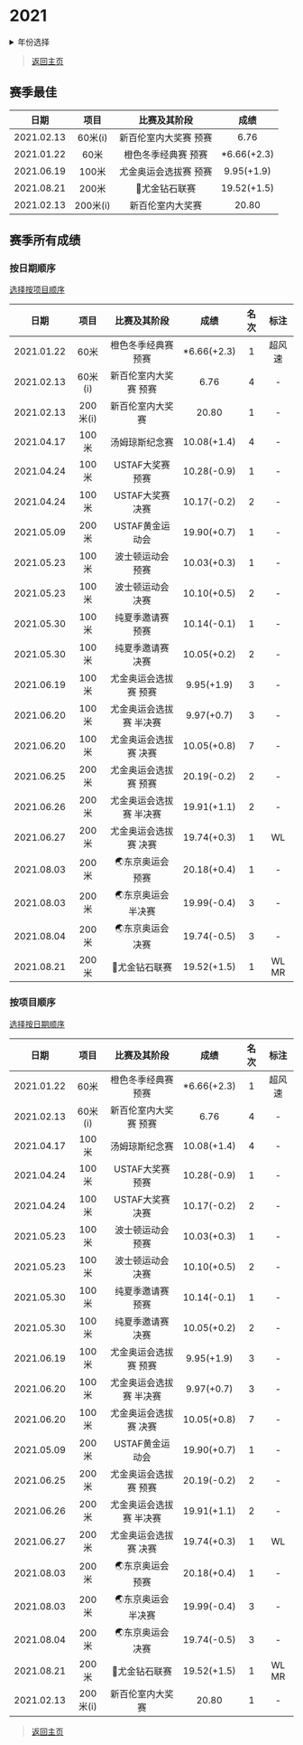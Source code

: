 # 2021

<details>
<summary>年份选择</summary>

- [2024](./2024.md)

- [2023](./2023.md)

- [2022](./2022.md)

- [2021](./2021.md)

- [2020](./2020.md)

- [2019](./2019.md)

- [2018](./2018.md)

- [2017](./2017.md)

- [2016](./2016.md)

- [2015](./2015.md)

- [2014](./2014.md)

- [2013](./2013.md)

- [2012](./2012.md)

</details>

> [返回主页](../Profile.md)

## 赛季最佳

|    日期    |   项目   |     比赛及其阶段      |    成绩     |
| :--------: | :------: | :-------------------: | :---------: |
| 2021.02.13 | 60米(i)  | 新百伦室内大奖赛 预赛 |    6.76     |
| 2021.01.22 |   60米   |  橙色冬季经典赛 预赛  | *6.66(+2.3) |
| 2021.06.19 |  100米   | 尤金奥运会选拔赛 预赛 | 9.95(+1.9)  |
| 2021.08.21 |  200米   |     💎尤金钻石联赛     | 19.52(+1.5) |
| 2021.02.13 | 200米(i) |   新百伦室内大奖赛    |    20.80    |

## 赛季所有成绩

### 按日期顺序<a id='1'></a>

[选择按项目顺序](#2)

|    日期    |   项目   |      比赛及其阶段       |    成绩     | 名次 |  标注  |
| :--------: | :------: | :---------------------: | :---------: | :--: | :----: |
| 2021.01.22 |   60米   |   橙色冬季经典赛 预赛   | *6.66(+2.3) |  1   | 超风速 |
| 2021.02.13 | 60米(i)  |  新百伦室内大奖赛 预赛  |    6.76     |  4   |   -    |
| 2021.02.13 | 200米(i) |    新百伦室内大奖赛     |    20.80    |  1   |   -    |
| 2021.04.17 |  100米   |     汤姆琼斯纪念赛      | 10.08(+1.4) |  4   |   -    |
| 2021.04.24 |  100米   |    USTAF大奖赛 预赛     | 10.28(-0.9) |  1   |   -    |
| 2021.04.24 |  100米   |    USTAF大奖赛 决赛     | 10.17(-0.2) |  2   |   -    |
| 2021.05.09 |  200米   |     USTAF黄金运动会     | 19.90(+0.7) |  1   |   -    |
| 2021.05.23 |  100米   |    波士顿运动会 预赛    | 10.03(+0.3) |  1   |   -    |
| 2021.05.23 |  100米   |    波士顿运动会 决赛    | 10.10(+0.5) |  2   |   -    |
| 2021.05.30 |  100米   |    纯夏季邀请赛 预赛    | 10.14(-0.1) |  1   |   -    |
| 2021.05.30 |  100米   |    纯夏季邀请赛 决赛    | 10.05(+0.2) |  2   |   -    |
| 2021.06.19 |  100米   |  尤金奥运会选拔赛 预赛  | 9.95(+1.9)  |  3   |   -    |
| 2021.06.20 |  100米   | 尤金奥运会选拔赛 半决赛 | 9.97(+0.7)  |  3   |   -    |
| 2021.06.20 |  100米   |  尤金奥运会选拔赛 决赛  | 10.05(+0.8) |  7   |   -    |
| 2021.06.25 |  200米   |  尤金奥运会选拔赛 预赛  | 20.19(-0.2) |  2   |   -    |
| 2021.06.26 |  200米   | 尤金奥运会选拔赛 半决赛 | 19.91(+1.1) |  2   |   -    |
| 2021.06.27 |  200米   |  尤金奥运会选拔赛 决赛  | 19.74(+0.3) |  1   |   WL   |
| 2021.08.03 |  200米   |    🌏东京奥运会 预赛     | 20.18(+0.4) |  1   |   -    |
| 2021.08.03 |  200米   |   🌏东京奥运会 半决赛    | 19.99(-0.4) |  3   |   -    |
| 2021.08.04 |  200米   |    🌏东京奥运会 决赛     | 19.74(-0.5) |  3   |   -    |
| 2021.08.21 |  200米   |      💎尤金钻石联赛      | 19.52(+1.5) |  1   | WL MR  |

### 按项目顺序<a id='2'></a>

[选择按日期顺序](#1)

|    日期    |   项目   |      比赛及其阶段       |    成绩     | 名次 |  标注  |
| :--------: | :------: | :---------------------: | :---------: | :--: | :----: |
| 2021.01.22 |   60米   |   橙色冬季经典赛 预赛   | *6.66(+2.3) |  1   | 超风速 |
| 2021.02.13 | 60米(i)  |  新百伦室内大奖赛 预赛  |    6.76     |  4   |   -    |
| 2021.04.17 |  100米   |     汤姆琼斯纪念赛      | 10.08(+1.4) |  4   |   -    |
| 2021.04.24 |  100米   |    USTAF大奖赛 预赛     | 10.28(-0.9) |  1   |   -    |
| 2021.04.24 |  100米   |    USTAF大奖赛 决赛     | 10.17(-0.2) |  2   |   -    |
| 2021.05.23 |  100米   |    波士顿运动会 预赛    | 10.03(+0.3) |  1   |   -    |
| 2021.05.23 |  100米   |    波士顿运动会 决赛    | 10.10(+0.5) |  2   |   -    |
| 2021.05.30 |  100米   |    纯夏季邀请赛 预赛    | 10.14(-0.1) |  1   |   -    |
| 2021.05.30 |  100米   |    纯夏季邀请赛 决赛    | 10.05(+0.2) |  2   |   -    |
| 2021.06.19 |  100米   |  尤金奥运会选拔赛 预赛  | 9.95(+1.9)  |  3   |   -    |
| 2021.06.20 |  100米   | 尤金奥运会选拔赛 半决赛 | 9.97(+0.7)  |  3   |   -    |
| 2021.06.20 |  100米   |  尤金奥运会选拔赛 决赛  | 10.05(+0.8) |  7   |   -    |
| 2021.05.09 |  200米   |     USTAF黄金运动会     | 19.90(+0.7) |  1   |   -    |
| 2021.06.25 |  200米   |  尤金奥运会选拔赛 预赛  | 20.19(-0.2) |  2   |   -    |
| 2021.06.26 |  200米   | 尤金奥运会选拔赛 半决赛 | 19.91(+1.1) |  2   |   -    |
| 2021.06.27 |  200米   |  尤金奥运会选拔赛 决赛  | 19.74(+0.3) |  1   |   WL   |
| 2021.08.03 |  200米   |    🌏东京奥运会 预赛     | 20.18(+0.4) |  1   |   -    |
| 2021.08.03 |  200米   |   🌏东京奥运会 半决赛    | 19.99(-0.4) |  3   |   -    |
| 2021.08.04 |  200米   |    🌏东京奥运会 决赛     | 19.74(-0.5) |  3   |   -    |
| 2021.08.21 |  200米   |      💎尤金钻石联赛      | 19.52(+1.5) |  1   | WL MR  |
| 2021.02.13 | 200米(i) |    新百伦室内大奖赛     |    20.80    |  1   |   -    |

> [返回主页](../Profile.md)